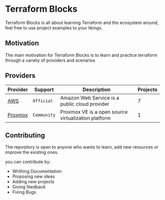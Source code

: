 # Terraform Blocks

Terraform Blocks is all about learning Terraform and the ecosystem around, feel free to use project examples to your likings.

## Motivation

The main motivation for Terraform Blocks is to learn and practice terraform through a variety of providers and scenarios

## Providers

| Provider              | Support     | Description                                         | Projects |
| --------------------- | ----------- | --------------------------------------------------- | -------- |
| [AWS](./aws/)         | `Official`  | Amazon Web Service is a public cloud provider       | 7        |
| [Proxmox](./proxmox/) | `Community` | Proxmox VE is a open source virtualization platform | 1        |

## Contributing

The repository is open to anyone who wants to learn, add new resources or improve the existing ones.

you can contribute by:

-   Writhing Documentation
-   Proposing new ideas
-   Adding new projects
-   Giving feedback
-   Fixing Bugs
